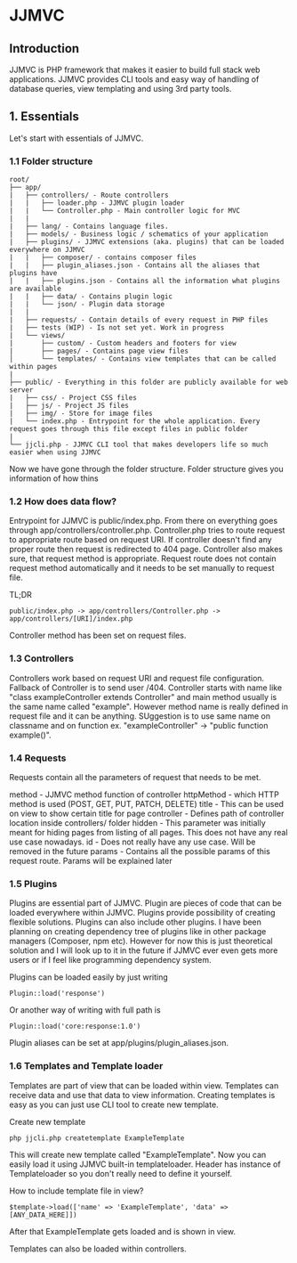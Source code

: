 # JJMVC 

## Introduction

JJMVC is PHP framework that makes it easier to build full stack web applications. JJMVC provides CLI tools and easy way of handling of database queries, view templating and using 3rd party tools. 

## 1. Essentials

Let's start with essentials of JJMVC. 

### 1.1 Folder structure
```
root/
├── app/
|   ├── controllers/ - Route controllers
|   |   ├── loader.php - JJMVC plugin loader
|   |   └── Controller.php - Main controller logic for MVC
|   |
|   ├── lang/ - Contains language files. 
|   ├── models/ - Business logic / schematics of your application 
|   ├── plugins/ - JJMVC extensions (aka. plugins) that can be loaded everywhere on JJMVC
|   |   ├── composer/ - contains composer files
|   |   ├── plugin_aliases.json - Contains all the aliases that plugins have
|   |   ├── plugins.json - Contains all the information what plugins are available 
|   |   ├── data/ - Contains plugin logic 
|   |   └── json/ - Plugin data storage
|   |
|   ├── requests/ - Contain details of every request in PHP files
|   ├── tests (WIP) - Is not set yet. Work in progress
|   └── views/
|       ├── custom/ - Custom headers and footers for view
|       ├── pages/ - Contains page view files
│       └── templates/ - Contains view templates that can be called within pages
|
├── public/ - Everything in this folder are publicly available for web server
|   ├── css/ - Project CSS files
|   ├── js/ - Project JS files
|   ├── img/ - Store for image files
|   └── index.php - Entrypoint for the whole application. Every request goes through this file except files in public folder
|
└── jjcli.php - JJMVC CLI tool that makes developers life so much easier when using JJMVC
```

Now we have gone through the folder structure. Folder structure gives you information of how thins 

### 1.2 How does data flow?

Entrypoint for JJMVC is public/index.php. From there on everything goes through app/controllers/controller.php. Controller.php tries to route request to appropriate route based on request URI. If controller doesn't find any proper route then request is redirected to 404 page. Controller also makes sure, that request method is appropriate. Request route does not contain request method automatically and it needs to be set manually to request file.

TL;DR

    public/index.php -> app/controllers/Controller.php -> app/controllers/[URI]/index.php

Controller method has been set on request files.

### 1.3 Controllers

Controllers work based on request URI and request file configuration. Fallback of Controller is to send user /404. 
Controller starts with name like "class exampleController extends Controller" and main method usually is the same name called "example". However method name is really defined in request file and it can be anything. SUggestion is to use same name on classname and on function ex. 
"exampleController" -> "public function example()".

### 1.4 Requests

Requests contain all the parameters of request that needs to be met. 

method - JJMVC method function of controller
httpMethod - which HTTP method is used (POST, GET, PUT, PATCH, DELETE)
title - This can be used on view to show certain title for page
controller - Defines path of controller location inside controllers/ folder
hidden - This parameter was initially meant for hiding pages from listing of all pages. This does not have any real use case nowadays.
id - Does not really have any use case. Will be removed in the future
params - Contains all the possible params of this request route. Params will be explained later

### 1.5 Plugins

Plugins are essential part of JJMVC. Plugin are pieces of code that can be loaded everywhere within JJMVC. Plugins provide 
possibility of creating flexible solutions. Plugins can also include other plugins. I have been planning on creating 
dependency tree of plugins like in other package managers (Composer, npm etc). However for now this is just theoretical solution and I will look up to it in the future if JJMVC ever even gets more users or if I feel like programming dependency system. 

Plugins can be loaded easily by just writing 

    Plugin::load('response')

Or another way of writing with full path is

    Plugin::load('core:response:1.0')

Plugin aliases can be set at app/plugins/plugin_aliases.json. 

### 1.6 Templates and Template loader

Templates are part of view that can be loaded within view. Templates can receive data and use that data to view information. Creating templates is easy as you can just use CLI tool to create new template. 

Create new template

    php jjcli.php createtemplate ExampleTemplate

This will create new template called "ExampleTemplate". Now you can easily load it using JJMVC built-in templateloader. Header has instance of Templateloader so you don't really need to define it yourself. 

How to include template file in view?

    $template->load(['name' => 'ExampleTemplate', 'data' => [ANY_DATA_HERE]])

After that ExampleTemplate gets loaded and is shown in view. 

Templates can also be loaded within controllers. 
